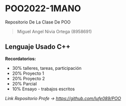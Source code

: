 # POO2022-1MANO
Repositorio De La Clase De POO
> Miguel Angel Nivia Ortega (8958691)

## Lenguaje Usado C++
**Recordatorios:** 

* 30% talleres, tareas, participación
* 20% Proyecto 1
* 20% Proyecto 2
* 20% Parcial
* 10% Ensayo - trabajos escritos

*Link Repositorio Profe -> https://github.com/lufe089/POO*
